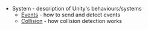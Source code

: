* System - description of Unity's behaviours/systems
    * [Events](system/events.md) - how to send and detect events
    * [Collision](system/collision.md) - how collision detection works
